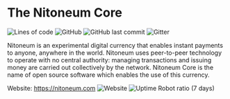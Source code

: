 # The Nitoneum Core

![Lines of code](https://img.shields.io/tokei/lines/github/nitoneum/core) ![GitHub](https://img.shields.io/github/license/nitoneum/core)  ![GitHub last commit](https://img.shields.io/github/last-commit/nitoneum/core) ![Gitter](https://img.shields.io/gitter/room/nitoneum/core)

Nitoneum is an experimental digital currency that enables instant payments to anyone, anywhere in the world. Nitoneum uses peer-to-peer technology to operate with no central authority: managing transactions and issuing money are carried out collectively by the network. Nitoneum Core is the name of open source software which enables the use of this currency.

Website: https://nitoneum.com  ![Website](https://img.shields.io/website?down_color=red&down_message=down&up_color=success&up_message=up&url=https%3A%2F%2Fnitoneum.com) ![Uptime Robot ratio (7 days)](https://img.shields.io/uptimerobot/ratio/7/m788016512-c588ac46f17e954369b914ca)
